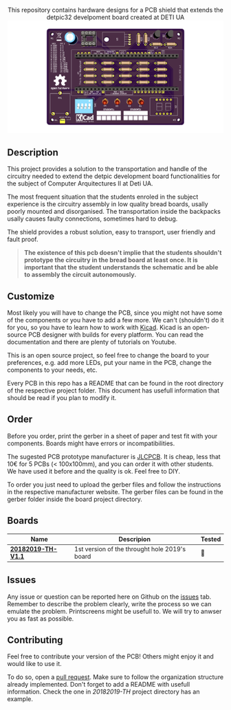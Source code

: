 <p align="center">This repository contains hardware designs for a PCB shield that extends the detpic32 develpoment board created at DETI UA

<img src="./hardware/20182019-TH/docs/3d-pcb-render.png" alt="">
</p>

## Description

This project provides a solution to the transportation and handle of the circuitry needed to extend the detpic development board functionalities for the subject of Computer Arquitectures II at Deti UA.

The most frequent situation that the students enroled in the subject experience is the circuitry assembly in low quality bread boards, usally poorly mounted and disorganised. The transportation inside the backpacks usally causes faulty connections, sometimes hard to debug.

The shield provides a robust solution, easy to transport, user friendly and fault proof.

> __The existence of this pcb doesn't implie that the students shouldn't prototype the circuitry in the bread board at least once. It is important that the student understands the schematic and be able to assembly the circuit autonomously.__

## Customize

Most likely you will have to change the PCB, since you might not have some of the components or you have to add a few more. We can't (shouldn't) do it for you, so you have to learn how to work with [Kicad](http://kicad-pcb.org/). Kicad is an open-source PCB designer with builds for every platform. You can read the documentation and there are plenty of tutorials on Youtube.

This is an open source project, so feel free to change the board to your preferences, e.g. add more LEDs, put your name in the PCB, change the components to your needs, etc.

Every PCB in this repo has a README that can be found in the root directory of the respective project folder. This document has usefull information that should be read if you plan to modify it.

## Order

Before you order, print the gerber in a sheet of paper and test fit with your components. Boards might have errors or incompatibilities.

The sugested PCB prototype manufacturer is [JLCPCB](https://jlcpcb.com/). It is cheap, less that 10€ for 5 PCBs (< 100x100mm), and you can order it with other students. We have used it before and the quality is ok. Feel free to DIY.

To order you just need to upload the gerber files and follow the instructions in the respective manufacturer website. The gerber files can be found in the gerber folder inside the board project directory.

## Boards

| Name  | Descripion | Tested |
| ------------- | ------------- |------------- |
| [__20182019-TH-V1.1__](https://github.com/dvcorreia/ac2-detpic-shield/tree/master/hardware/20182019-TH)  |  1st version of the throught hole 2019's board | :red_circle:

## Issues

Any issue or question can be reported here on Github on the [issues](https://github.com/dvcorreia/ac2-detpic-shield/issues) tab. Remember to describe the problem clearly, write the process so we can emulate the problem. Printscreens might be usefull to.
We will try to anwser you as fast as possible.

## Contributing

Feel free to contribute your version of the PCB! Others might enjoy it and would like to use it.

To do so, open a [pull request](https://help.github.com/en/articles/about-pull-requests). Make sure to follow the organization structure
already implemented. Don't forget to add a README with usefull information. Check the one in _20182019-TH_ project directory has an example.
